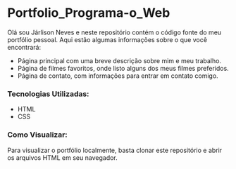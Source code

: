 # Portfolio_Programa-o_Web
Olá sou Járlison Neves e neste repositório contém o código fonte do meu portfólio pessoal. Aqui estão algumas informações sobre o que você encontrará:  
- Página principal com uma breve descrição sobre mim e meu trabalho.
- Página de filmes favoritos, onde listo alguns dos meus filmes preferidos.
- Página de contato, com informações para entrar em contato comigo.
### Tecnologias Utilizadas:
- HTML
- CSS

### Como Visualizar:
Para visualizar o portfólio localmente, basta clonar este repositório e abrir os arquivos HTML em seu navegador.
